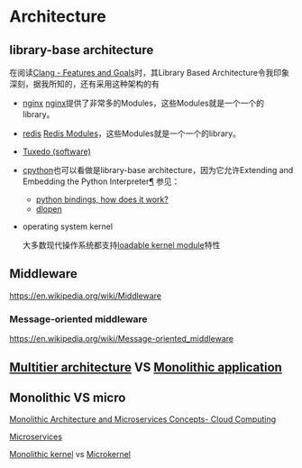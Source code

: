# Architecture

## library-base architecture

在阅读[Clang - Features and Goals](http://clang.llvm.org/features.html#libraryarch)时，其Library Based Architecture令我印象深刻，据我所知的，还有采用这种架构的有

- [nginx](https://nginx.org/en/docs/)
  [nginx](https://nginx.org/en/docs/)提供了非常多的Modules，这些Modules就是一个一个的library。
- [redis](https://redis.io/modules)
  [Redis Modules](https://redis.io/modules)，这些Modules就是一个一个的library。
- [Tuxedo (software)](https://en.wikipedia.org/wiki/Tuxedo_(software))

- [cpython](https://www.python.org/)也可以看做是library-base architecture，因为它允许Extending and Embedding the Python Interpreter[¶](https://docs.python.org/3/extending/index.html#extending-and-embedding-the-python-interpreter)
  参见：
  - [python bindings, how does it work?](https://stackoverflow.com/questions/10202306/python-bindings-how-does-it-work)
  - [dlopen](http://man7.org/linux/man-pages/man3/dlopen.3.html)


- operating system kernel

  大多数现代操作系统都支持[loadable kernel module](https://en.wikipedia.org/wiki/Loadable_kernel_module)特性

## Middleware

https://en.wikipedia.org/wiki/Middleware

### Message-oriented middleware

https://en.wikipedia.org/wiki/Message-oriented_middleware







## [Multitier architecture](https://en.wikipedia.org/wiki/Multitier_architecture) VS [Monolithic application](https://en.wikipedia.org/wiki/Monolithic_application)



## Monolithic VS micro

[Monolithic Architecture and Microservices Concepts- Cloud Computing](https://www.howtechyy.com/2019/07/monolithic-architecture-vs-microservices-concepts.html)



[Microservices](https://en.wikipedia.org/wiki/Microservices)



[Monolithic kernel](https://en.wikipedia.org/wiki/Monolithic_kernel) vs [Microkernel](https://en.wikipedia.org/wiki/Microkernel)




